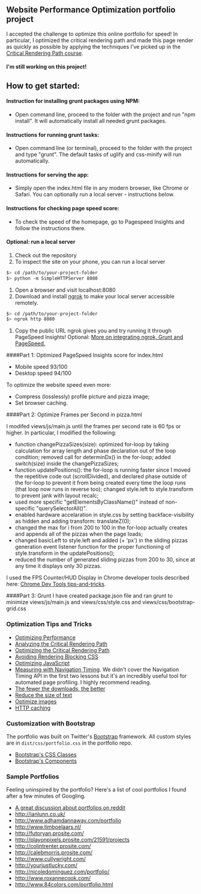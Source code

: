 ## Website Performance Optimization portfolio project

I accepted the challenge to optimize this online portfolio for speed! In particular, I optimized the critical rendering path and made this page render as quickly as possible by applying the techniques I've picked up in the [Critical Rendering Path course](https://www.udacity.com/course/ud884).

#### I'm still working on this project!

## How to get started:

#### Instruction for installing grunt packages using NPM:
- Open command line, proceed to the folder with the project and run "npm install". It will automatically install all needed grunt packages.

#### Instructions for running grunt tasks:
- Open command line (or terminal), proceed to the folder with the project and type "grunt". The default tasks of uglify and css-minify will run automatically.

#### Instructions for serving the app:
- Simply open the index.html file in any modern browser, like Chrome or Safari. You can optionally run a local server - instructions below.

#### Instructions for checking page speed score:
- To check the speed of the homepage, go to Pagespeed Insights and follow the instructions there.

#### Optional: run a local server
1. Check out the repository
1. To inspect the site on your phone, you can run a local server

  ```bash
  $> cd /path/to/your-project-folder
  $> python -m SimpleHTTPServer 8080
  ```

1. Open a browser and visit localhost:8080
1. Download and install [ngrok](https://ngrok.com/) to make your local server accessible remotely.

  ``` bash
  $> cd /path/to/your-project-folder
  $> ngrok http 8080
  ```

1. Copy the public URL ngrok gives you and try running it through PageSpeed Insights! Optional: [More on integrating ngrok, Grunt and PageSpeed.](http://www.jamescryer.com/2014/06/12/grunt-pagespeed-and-ngrok-locally-testing/)


####Part 1: Optimized PageSpeed Insights score for index.html

- Mobile speed 93/100
- Desktop speed 94/100

To optimize the website speed even more:
- Compress (losslessly) profile picture and pizza image;
- Set browser caching.

####Part 2: Optimize Frames per Second in pizza.html

I modifed views/js/main.js until the frames per second rate is 60 fps or higher. In particular, I modified the following:
- function changePizzaSizes(size): optimized for-loop by taking calculation for array length and phase declaration out of the loop condition; removed call for determinDx() in the for-loop; added switch(size) inside the changePizzaSizes;
- function updatePositions(): the for-loop is running faster since I moved the repetitive code out (scrollDivided), and declared phase outside of the for-loop to prevent it from being created every time the loop runs (that loop now runs in reverse too); changed style.left to style.transform to prevent jank with layout recalc;
- used more specific "getElementsByClassName()" instead of non-specific "querySelectorAll()".
- enabled hardware accelaration in style.css by setting backface-visibility as hidden and adding transform: translateZ(0);
- changed the max for i from 200 to 100 in the for-loop actually creates and appends all of the pizzas when the page loads;
- changed basicLeft to style.left and added (+ 'px') in the sliding pizzas generation event listener function for the proper functioning of style.transform in the updatePositions();
- reduced the number of generated sliding pizzas from 200 to 30, since at any time it displays only 30 pizzas.

I used the FPS Counter/HUD Display in Chrome developer tools described here: [Chrome Dev Tools tips-and-tricks](https://developer.chrome.com/devtools/docs/tips-and-tricks).


####Part 3: Grunt
I have created package.json file and ran grunt to minimize views/js/main.js and views/css/style.css and views/css/bootstrap-grid.css

### Optimization Tips and Tricks
* [Optimizing Performance](https://developers.google.com/web/fundamentals/performance/ "web performance")
* [Analyzing the Critical Rendering Path](https://developers.google.com/web/fundamentals/performance/critical-rendering-path/analyzing-crp.html "analyzing crp")
* [Optimizing the Critical Rendering Path](https://developers.google.com/web/fundamentals/performance/critical-rendering-path/optimizing-critical-rendering-path.html "optimize the crp!")
* [Avoiding Rendering Blocking CSS](https://developers.google.com/web/fundamentals/performance/critical-rendering-path/render-blocking-css.html "render blocking css")
* [Optimizing JavaScript](https://developers.google.com/web/fundamentals/performance/critical-rendering-path/adding-interactivity-with-javascript.html "javascript")
* [Measuring with Navigation Timing](https://developers.google.com/web/fundamentals/performance/critical-rendering-path/measure-crp.html "nav timing api"). We didn't cover the Navigation Timing API in the first two lessons but it's an incredibly useful tool for automated page profiling. I highly recommend reading.
* <a href="https://developers.google.com/web/fundamentals/performance/optimizing-content-efficiency/eliminate-downloads.html">The fewer the downloads, the better</a>
* <a href="https://developers.google.com/web/fundamentals/performance/optimizing-content-efficiency/optimize-encoding-and-transfer.html">Reduce the size of text</a>
* <a href="https://developers.google.com/web/fundamentals/performance/optimizing-content-efficiency/image-optimization.html">Optimize images</a>
* <a href="https://developers.google.com/web/fundamentals/performance/optimizing-content-efficiency/http-caching.html">HTTP caching</a>

### Customization with Bootstrap
The portfolio was built on Twitter's <a href="http://getbootstrap.com/">Bootstrap</a> framework. All custom styles are in `dist/css/portfolio.css` in the portfolio repo.

* <a href="http://getbootstrap.com/css/">Bootstrap's CSS Classes</a>
* <a href="http://getbootstrap.com/components/">Bootstrap's Components</a>

### Sample Portfolios

Feeling uninspired by the portfolio? Here's a list of cool portfolios I found after a few minutes of Googling.

* <a href="http://www.reddit.com/r/webdev/comments/280qkr/would_anybody_like_to_post_their_portfolio_site/">A great discussion about portfolios on reddit</a>
* <a href="http://ianlunn.co.uk/">http://ianlunn.co.uk/</a>
* <a href="http://www.adhamdannaway.com/portfolio">http://www.adhamdannaway.com/portfolio</a>
* <a href="http://www.timboelaars.nl/">http://www.timboelaars.nl/</a>
* <a href="http://futoryan.prosite.com/">http://futoryan.prosite.com/</a>
* <a href="http://playonpixels.prosite.com/21591/projects">http://playonpixels.prosite.com/21591/projects</a>
* <a href="http://colintrenter.prosite.com/">http://colintrenter.prosite.com/</a>
* <a href="http://calebmorris.prosite.com/">http://calebmorris.prosite.com/</a>
* <a href="http://www.cullywright.com/">http://www.cullywright.com/</a>
* <a href="http://yourjustlucky.com/">http://yourjustlucky.com/</a>
* <a href="http://nicoledominguez.com/portfolio/">http://nicoledominguez.com/portfolio/</a>
* <a href="http://www.roxannecook.com/">http://www.roxannecook.com/</a>
* <a href="http://www.84colors.com/portfolio.html">http://www.84colors.com/portfolio.html</a>
